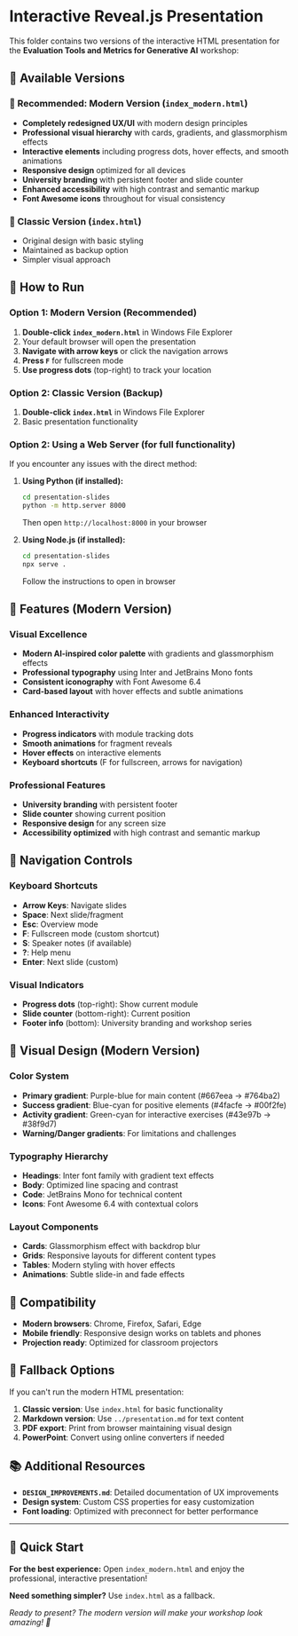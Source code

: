 # Interactive Reveal.js Presentation

This folder contains two versions of the interactive HTML presentation for the **Evaluation Tools and Metrics for Generative AI** workshop:

## 🎯 Available Versions

### **🚀 Recommended: Modern Version (`index_modern.html`)**
- **Completely redesigned UX/UI** with modern design principles
- **Professional visual hierarchy** with cards, gradients, and glassmorphism effects
- **Interactive elements** including progress dots, hover effects, and smooth animations
- **Responsive design** optimized for all devices
- **University branding** with persistent footer and slide counter
- **Enhanced accessibility** with high contrast and semantic markup
- **Font Awesome icons** throughout for visual consistency

### **📄 Classic Version (`index.html`)**
- Original design with basic styling
- Maintained as backup option
- Simpler visual approach

## 🚀 How to Run

### Option 1: Modern Version (Recommended)
1. **Double-click `index_modern.html`** in Windows File Explorer
2. Your default browser will open the presentation
3. **Navigate with arrow keys** or click the navigation arrows
4. **Press `F`** for fullscreen mode
5. **Use progress dots** (top-right) to track your location

### Option 2: Classic Version (Backup)
1. **Double-click `index.html`** in Windows File Explorer
2. Basic presentation functionality

### Option 2: Using a Web Server (for full functionality)
If you encounter any issues with the direct method:

1. **Using Python (if installed):**
   ```bash
   cd presentation-slides
   python -m http.server 8000
   ```
   Then open `http://localhost:8000` in your browser

2. **Using Node.js (if installed):**
   ```bash
   cd presentation-slides
   npx serve .
   ```
   Follow the instructions to open in browser

## 🎯 Features (Modern Version)

### **Visual Excellence**
- **Modern AI-inspired color palette** with gradients and glassmorphism effects
- **Professional typography** using Inter and JetBrains Mono fonts
- **Consistent iconography** with Font Awesome 6.4
- **Card-based layout** with hover effects and subtle animations

### **Enhanced Interactivity**
- **Progress indicators** with module tracking dots
- **Smooth animations** for fragment reveals
- **Hover effects** on interactive elements
- **Keyboard shortcuts** (F for fullscreen, arrows for navigation)

### **Professional Features**
- **University branding** with persistent footer
- **Slide counter** showing current position
- **Responsive design** for any screen size
- **Accessibility optimized** with high contrast and semantic markup

## 📖 Navigation Controls

### **Keyboard Shortcuts**
- **Arrow Keys**: Navigate slides
- **Space**: Next slide/fragment
- **Esc**: Overview mode
- **F**: Fullscreen mode (custom shortcut)
- **S**: Speaker notes (if available)
- **?**: Help menu
- **Enter**: Next slide (custom)

### **Visual Indicators**
- **Progress dots** (top-right): Show current module
- **Slide counter** (bottom-right): Current position
- **Footer info** (bottom): University branding and workshop series

## 🎨 Visual Design (Modern Version)

### **Color System**
- **Primary gradient**: Purple-blue for main content (#667eea → #764ba2)
- **Success gradient**: Blue-cyan for positive elements (#4facfe → #00f2fe) 
- **Activity gradient**: Green-cyan for interactive exercises (#43e97b → #38f9d7)
- **Warning/Danger gradients**: For limitations and challenges

### **Typography Hierarchy**
- **Headings**: Inter font family with gradient text effects
- **Body**: Optimized line spacing and contrast
- **Code**: JetBrains Mono for technical content
- **Icons**: Font Awesome 6.4 with contextual colors

### **Layout Components**
- **Cards**: Glassmorphism effect with backdrop blur
- **Grids**: Responsive layouts for different content types
- **Tables**: Modern styling with hover effects
- **Animations**: Subtle slide-in and fade effects

## 📱 Compatibility

- **Modern browsers**: Chrome, Firefox, Safari, Edge
- **Mobile friendly**: Responsive design works on tablets and phones
- **Projection ready**: Optimized for classroom projectors

## 🔗 Fallback Options

If you can't run the modern HTML presentation:
1. **Classic version**: Use `index.html` for basic functionality
2. **Markdown version**: Use `../presentation.md` for text content
3. **PDF export**: Print from browser maintaining visual design
4. **PowerPoint**: Convert using online converters if needed

## 📚 Additional Resources

- **`DESIGN_IMPROVEMENTS.md`**: Detailed documentation of UX improvements
- **Design system**: Custom CSS properties for easy customization
- **Font loading**: Optimized with preconnect for better performance

---

## 🌟 Quick Start

**For the best experience:** Open `index_modern.html` and enjoy the professional, interactive presentation!

**Need something simpler?** Use `index.html` as a fallback.

*Ready to present? The modern version will make your workshop look amazing! 🚀*
